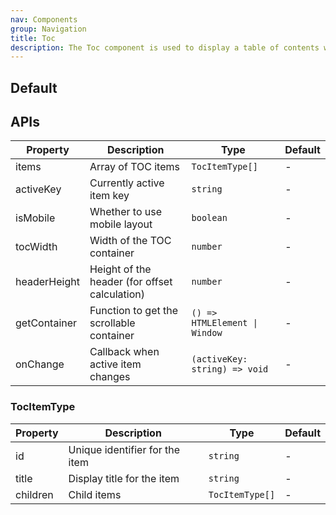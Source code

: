 ```yaml
---
nav: Components
group: Navigation
title: Toc
description: The Toc component is used to display a table of contents with clickable anchor links to different sections of a page. It can be customized with a specific height and width, and can be displayed differently on mobile devices. The component utilizes the Ant Design Anchor component to create the clickable anchor links.
---
```


## Default

<code src="./demos/index.tsx" nopadding></code>

## APIs

| Property     | Description                                   | Type                          | Default |
| ------------ | --------------------------------------------- | ----------------------------- | ------- |
| items        | Array of TOC items                            | `TocItemType[]`               | -       |
| activeKey    | Currently active item key                     | `string`                      | -       |
| isMobile     | Whether to use mobile layout                  | `boolean`                     | -       |
| tocWidth     | Width of the TOC container                    | `number`                      | -       |
| headerHeight | Height of the header (for offset calculation) | `number`                      | -       |
| getContainer | Function to get the scrollable container      | `() => HTMLElement \| Window` | -       |
| onChange     | Callback when active item changes             | `(activeKey: string) => void` | -       |

### TocItemType

| Property | Description                    | Type            | Default |
| -------- | ------------------------------ | --------------- | ------- |
| id       | Unique identifier for the item | `string`        | -       |
| title    | Display title for the item     | `string`        | -       |
| children | Child items                    | `TocItemType[]` | -       |
